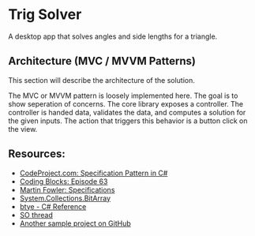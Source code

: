 ﻿# Trig Solver

 A desktop app that solves angles and side lengths for a triangle.

## Architecture (MVC / MVVM Patterns)

This section will describe the architecture of the solution.

The MVC or MVVM pattern is loosely implemented here.  The goal is to show seperation of concerns.  The core library exposes a controller.  The controller is handed data, validates the data, and computes a solution for the given inputs.  The action that triggers this behavior is a button click on the view.

## Resources:

- [CodeProject.com: Specification Pattern in C#](https://www.codeproject.com/Articles/670115/Specification-pattern-in-Csharp)
- [Coding Blocks: Episode 63](https://www.codingblocks.net/podcast/explicit-constraints-processes-specification-pattern-and-more/)
- [Martin Fowler: Specifications](https://www.martinfowler.com/apsupp/spec.pdf)
- [System.Collections.BitArray](https://docs.microsoft.com/en-us/dotnet/api/system.collections.bitarray.-ctor?view=netframework-4.7.2)
- [btye - C# Reference](https://docs.microsoft.com/en-us/dotnet/csharp/language-reference/keywords/byte)
- [SO thread](https://stackoverflow.com/q/3058/7969520)
- [Another sample project on GitHub](https://github.com/mrts/winforms-mvp)
